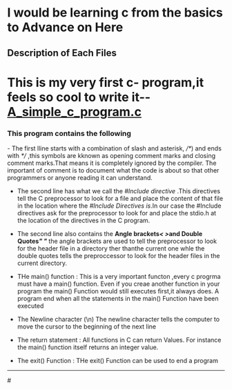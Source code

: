 # I would be learning c from the basics to Advance on  Here

## Description of Each Files

# This is my very first c- program,it feels so cool to write it--[A_simple_c_program.c](./A_simple_c_program.c)
<h3>This program contains the following</h3>
- The first lline starts with a combination of slash and asterisk, <i>/*</i>) and ends with <i>*/</i> ,this symbols are kknown as opening comment marks and closing comment marks.That means it is completely ignored by the compiler. The important of comment is to document what the code is about so that other programmers or anyone reading it can understand.

- The second line has what we call the <i>#Include directive</i> .This directives tell the C preprocessor to look for a file and place the content of that file in the location where the <i>#Include Directives is</i>.In our case the #Include directives ask for the preprocessor to look for and place the stdio.h at the location of the directives in the C program.

- The second line also contains the <b>Angle brackets<i>< ></i>and Double Quotes<i>" "</i></b> the angle brackets are used to tell the preprocessor to look for the header file in a directory ther thanthe current one whle the double quotes tells the preproccessor to look for the header files in the current directory.

- THe main() function : This is a very important functon ,every c progrma must have a main() function. Even if you creae another function in your program the main() Function would still executes first,it always does. A program end when all the statements in the main() Function have been executed

- The Newline character <span>(\n)</span>
The newline character tells the computer to move the cursor to the beginning of the next line

- The return statement :  All functions in C can return Values. For instance the main() function itself returns an integer value.

- The exit() Function : THe exit() Function can be used to end a program

<hr />
# 
